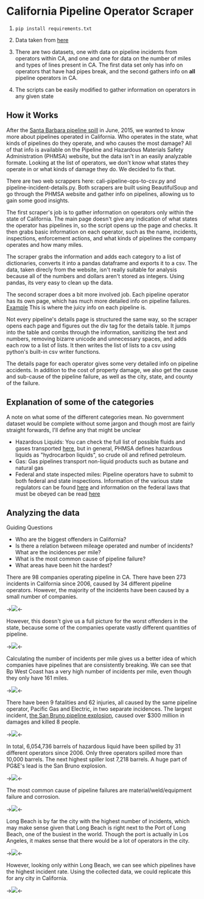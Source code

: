 California Pipeline Operator Scraper 
====================================

1. ```pip install requirements.txt```

2. Data taken from [here](http://primis.phmsa.dot.gov/comm/reports/operator/OperatorListNoJS.html)

3. There are two datasets, one with data on pipeline incidents from operators within CA, and one and one for data on the number of miles and types of lines present in CA. The first data set only has info on operators that have had pipes break, and the second gathers info on **all** pipeline operators in CA.  

4. The scripts can be easily modified to gather information on operators in any given state

How it Works
------------
After the [Santa Barbara pipeline spill](http://www.scpr.org/news/2015/06/01/52117/things-to-know-about-the-california-oil-spill) in June, 2015, we wanted to know more about pipelines operated in California. Who operates in the state, what kinds of pipelines do they operate, and who causes the most damage? All of that info is available on the Pipeline and Hazardous Materials Safety Administration (PHMSA) website, but the data isn't in an easily analyzable formate. Looking at the list of operators, we don't know what states they operate in or what kinds of damage they do. We decided to fix that.

There are two web scrappers here: cali-pipeline-ops-to-csv.py and pipeline-incident-details.py. Both scrapers are built using BeautifulSoup and go through the PHMSA website and gather info on pipelines, allowing us to gain some good insights.

The first scraper's job is to gather information on operators only within the state of California. The main page doesn't give any indication of what states the operator has pipelines in, so the script opens up the page and checks. It then grabs basic information on each operator, such as the name, incidents, inspections, enforcement actions, and what kinds of pipelines the company operates and how many miles.

The scraper grabs the information and adds each category to a list of dictionaries, converts it into a pandas dataframe and exports it to a csv. The data, taken direcly from the website, isn't really suitable for analysis because all of the numbers and dollars aren't stored as integers. Using pandas, its very easy to clean up the data.

The second scraper does a bit more involved job. Each pipeline operator has its own page, which has much more detailed info on pipeline failures. [Example](http://primis.phmsa.dot.gov/comm/reports/operator/OperatorIM_opid_2616.html?nocache=2666#_Incidents_tab_4) This is where the juicy info on each pipeline is.

Not every pipeline's details page is structured the same way, so the scraper opens each page and figures out the div tag for the details table. It jumps into the table and combs through the information, sanitizing the text and numbers, removing bizarre unicode and unnecessary spaces, and adds each row to a list of lists. It then writes the list of lists to a csv using python's built-in csv writer functions.

The details page for each operator gives some very detailed info on pipeline accidents. In addition to the cost of property damage, we also get the cause and sub-cause of the pipeline failure, as well as the city, state, and county of the failure.

Explanation of some of the categories
------------------------------------
 
A note on what some of the different categories mean. No government dataset would be complete without some jargon and though most are fairly straight forwards, I'll define any that might be unclear
* Hazardous Liquids: You can check the full list of possible fluids and gases transported [here](http://primis.phmsa.dot.gov/comm/FactSheets/FSProductList.htm?nocache=2022), but in general, PHMSA defines hazardous liquids as "hydrocarbon liquids", so crude oil and refined petroleum. 
* Gas: Gas pipelines transport non-liquid products such as butane and natural gas
* Federal and state inspected miles: Pipeline operators have to submit to both federal and state inspections. Information of the various state regulators can be found [here](http://phmsa.dot.gov/pipeline/state-programs) and information on the federal laws that must be obeyed can be read [here](http://phmsa.dot.gov/pipeline/stateprograms/federalstateauthorities)

Analyzing the data 
------------------
Guiding Questions 

* Who are the biggest offenders in California?
* Is there a relation between mileage operated and number of incidents? What are the incidences per mile? 
* What is the most common cause of pipeline failure?
* What areas have been hit the hardest? 

There are 98 companies operating pipeline in CA. There have been 273 incidents in California since 2006, caused by 34 different pipeline operators. However, the majority of the incidents have been caused by a small number of companies.

->![](./ca_pipeline_data_results/Pipeline_Operators_with_more_than_10_incidents.png)<-

However, this doesn't give us a full picture for the worst offenders in the state, because some of the companies operate vastly different quantities of pipeline.

->![](./ca_pipeline_data_results/Operators_with_more_than_1000_miles.png)<-


Calculating the number of incidents per mile gives us a better idea of which companies have pipelines that are consistently breaking. We can see that Bp West Coast has a very high number of incidents per mile, even though they only have 161 miles. 

->![](./ca_pipeline_data_results/Incidents_per_1000.png)<-

There have been 9 fatalities and 62 injuries, all caused by the same pipeline operator, Pacific Gas and Electric, in two separate incidences. The largest incident, [the San Bruno pipeline explosion](http://www.scpr.org/news/2015/04/09/50901/california-regulator-suggests-utility-pg-e-is-too/), caused over $300 million in damages and killed 8 people.

->![](./ca_pipeline_data_results/Top_10_-_Property_Damages_Damages__chartbuilder.png)<-

In total, 6,054,736 barrels of hazardous liquid have been spilled by 31 different operators since 2006. Only three operators spilled more than 10,000 barrels. The next highest spiller lost 7,218 barrels. A huge part of PG&E's lead is the San Bruno explosion.

->![](./ca_pipeline_data_results/Top_5_-_Barrels_Spilled_by_Operator_Barrels_Spilled_chartbuilder.png)<-


The most common cause of pipeline failures are material/weld/equipment failure and corrosion. 

->![](./ca_pipeline_data_results/Cause_of_Pipeline_Failures__Number_of_Failures_Since_'06_chartbuilder.png)<-

Long Beach is by far the city with the highest number of incidents, which may make sense given that Long Beach is right next to the Port of Long Beach, one of the busiest in the world. Though the port is actually in Los Angeles, it makes sense that there would be a lot of operators in the city.

->![](./ca_pipeline_data_results/Top_5_Cities_with_the_highest_number_of_incidents_Incidents_chartbuilder.png)<-

However, looking only within Long Beach, we can see which pipelines have the highest incident rate. Using the collected data, we could replicate this for any city in California. 

->![](./ca_pipeline_data_results/Operator_incidents_in_Long_Beach_Incidents_in_Long_Beach_chartbuilder.png)<-